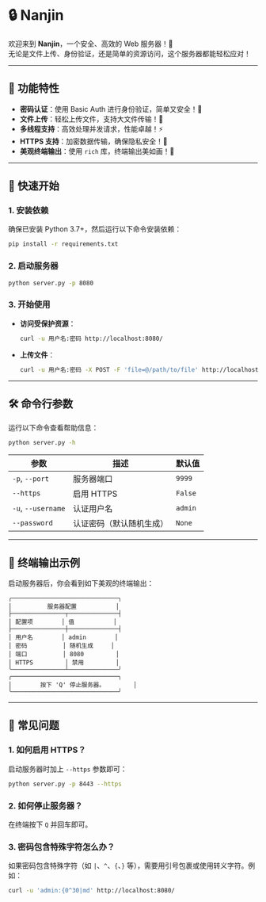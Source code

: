 # 🔒 Nanjin

欢迎来到 **Nanjin**，一个安全、高效的 Web 服务器！🚀  
无论是文件上传、身份验证，还是简单的资源访问，这个服务器都能轻松应对！

---

## 🌟 功能特性

- **密码认证**：使用 Basic Auth 进行身份验证，简单又安全！🔑
- **文件上传**：轻松上传文件，支持大文件传输！📁
- **多线程支持**：高效处理并发请求，性能卓越！⚡
- **HTTPS 支持**：加密数据传输，确保隐私安全！🔐
- **美观终端输出**：使用 `rich` 库，终端输出美如画！🎨

---

## 🚀 快速开始

### 1. 安装依赖
确保已安装 Python 3.7+，然后运行以下命令安装依赖：
```bash
pip install -r requirements.txt
```

### 2. 启动服务器
```bash
python server.py -p 8080
```

### 3. 开始使用
- **访问受保护资源**：
  ```bash
  curl -u 用户名:密码 http://localhost:8080/
  ```
- **上传文件**：
  ```bash
  curl -u 用户名:密码 -X POST -F 'file=@/path/to/file' http://localhost:8080/upload
  ```

---

## 🛠️ 命令行参数

运行以下命令查看帮助信息：
```bash
python server.py -h
```

| 参数               | 描述                          | 默认值   |
|--------------------|-------------------------------|----------|
| `-p`, `--port`     | 服务器端口                    | `9999`   |
| `--https`          | 启用 HTTPS                    | `False`  |
| `-u`, `--username` | 认证用户名                    | `admin`  |
| `--password`       | 认证密码（默认随机生成）      | `None`   |

---

## 🎨 终端输出示例

启动服务器后，你会看到如下美观的终端输出：

```plaintext
╭──────────────────────────────╮
│          服务器配置           │
├───────────────┬──────────────┤
│ 配置项        │ 值           │
├───────────────┼──────────────┤
│ 用户名        │ admin        │
│ 密码          │ 随机生成     │
│ 端口          │ 8080         │
│ HTTPS         │ 禁用         │
╰───────────────┴──────────────╯
╭──────────────────────────────╮
│        按下 'Q' 停止服务器。        │
╰──────────────────────────────╯
```

---

## 🤔 常见问题

### 1. 如何启用 HTTPS？
启动服务器时加上 `--https` 参数即可：
```bash
python server.py -p 8443 --https
```

### 2. 如何停止服务器？
在终端按下 `Q` 并回车即可。

### 3. 密码包含特殊字符怎么办？
如果密码包含特殊字符（如 `|`、`^`、`{`、`}` 等），需要用引号包裹或使用转义字符。例如：
```bash
curl -u 'admin:{0^30|md' http://localhost:8080/
```
